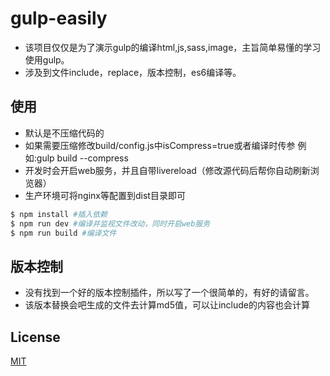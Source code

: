 # gulp-easily
* 该项目仅仅是为了演示gulp的编译html,js,sass,image，主旨简单易懂的学习使用gulp。
* 涉及到文件include，replace，版本控制，es6编译等。

## 使用
* 默认是不压缩代码的
* 如果需要压缩修改build/config.js中isCompress=true或者编译时传参 例如:gulp build --compress
* 开发时会开启web服务，并且自带livereload（修改源代码后帮你自动刷新浏览器）
* 生产环境可将nginx等配置到dist目录即可

``` bash
$ npm install #插入依赖
$ npm run dev #编译并监视文件改动，同时开启web服务
$ npm run build #编译文件
```

## 版本控制
* 没有找到一个好的版本控制插件，所以写了一个很简单的，有好的请留言。
* 该版本替换会吧生成的文件去计算md5值，可以让include的内容也会计算

## License
[MIT](http://opensource.org/licenses/MIT)
